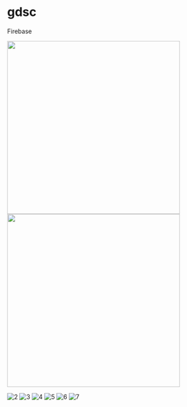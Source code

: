 # gdsc
 Firebase

<img src="https://user-images.githubusercontent.com/87747431/190618725-bd9301f5-91aa-403b-b97f-ad10f14ee6ca.png" width="400">
<img src="https://user-images.githubusercontent.com/87747431/190618738-6938f2fe-9ade-47e7-aff4-4b381cdcc6a5.png" width="400">

![2](https://user-images.githubusercontent.com/87747431/190618738-6938f2fe-9ade-47e7-aff4-4b381cdcc6a5.png)
![3](https://user-images.githubusercontent.com/87747431/190618744-be81fac8-05e5-4790-8eae-7b4b15087fc4.png)
![4](https://user-images.githubusercontent.com/87747431/190618762-b636f16b-0e43-4e86-a05c-24f8dd6a632a.png)
![5](https://user-images.githubusercontent.com/87747431/190618770-3448f5e0-4c3d-4084-8b3c-549ac8adfe6e.png)
![6](https://user-images.githubusercontent.com/87747431/190618778-5c7f8ab3-10ac-48a9-9d58-d549c0132663.png)
![7](https://user-images.githubusercontent.com/87747431/190618785-94ff52ee-bf9e-49e3-b1ba-e8518f13af15.png)
